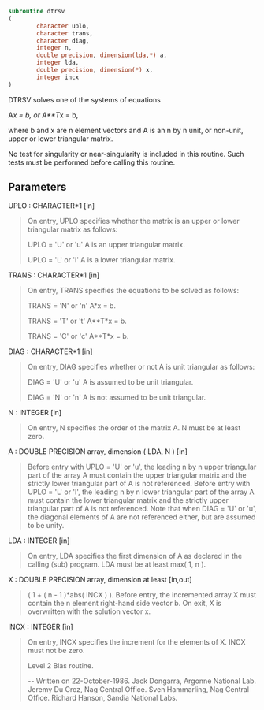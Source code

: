 ```fortran
subroutine dtrsv
(
        character uplo,
        character trans,
        character diag,
        integer n,
        double precision, dimension(lda,*) a,
        integer lda,
        double precision, dimension(*) x,
        integer incx
)
```

DTRSV  solves one of the systems of equations

A*x = b,   or   A**T*x = b,

where b and x are n element vectors and A is an n by n unit, or
non-unit, upper or lower triangular matrix.

No test for singularity or near-singularity is included in this
routine. Such tests must be performed before calling this routine.

## Parameters
UPLO : CHARACTER*1 [in]
> On entry, UPLO specifies whether the matrix is an upper or
> lower triangular matrix as follows:
> 
> UPLO = 'U' or 'u'   A is an upper triangular matrix.
> 
> UPLO = 'L' or 'l'   A is a lower triangular matrix.

TRANS : CHARACTER*1 [in]
> On entry, TRANS specifies the equations to be solved as
> follows:
> 
> TRANS = 'N' or 'n'   A*x = b.
> 
> TRANS = 'T' or 't'   A**T*x = b.
> 
> TRANS = 'C' or 'c'   A**T*x = b.

DIAG : CHARACTER*1 [in]
> On entry, DIAG specifies whether or not A is unit
> triangular as follows:
> 
> DIAG = 'U' or 'u'   A is assumed to be unit triangular.
> 
> DIAG = 'N' or 'n'   A is not assumed to be unit
> triangular.

N : INTEGER [in]
> On entry, N specifies the order of the matrix A.
> N must be at least zero.

A : DOUBLE PRECISION array, dimension ( LDA, N ) [in]
> Before entry with  UPLO = 'U' or 'u', the leading n by n
> upper triangular part of the array A must contain the upper
> triangular matrix and the strictly lower triangular part of
> A is not referenced.
> Before entry with UPLO = 'L' or 'l', the leading n by n
> lower triangular part of the array A must contain the lower
> triangular matrix and the strictly upper triangular part of
> A is not referenced.
> Note that when  DIAG = 'U' or 'u', the diagonal elements of
> A are not referenced either, but are assumed to be unity.

LDA : INTEGER [in]
> On entry, LDA specifies the first dimension of A as declared
> in the calling (sub) program. LDA must be at least
> max( 1, n ).

X : DOUBLE PRECISION array, dimension at least [in,out]
> ( 1 + ( n - 1 )*abs( INCX ) ).
> Before entry, the incremented array X must contain the n
> element right-hand side vector b. On exit, X is overwritten
> with the solution vector x.

INCX : INTEGER [in]
> On entry, INCX specifies the increment for the elements of
> X. INCX must not be zero.
> 
> Level 2 Blas routine.
> 
> -- Written on 22-October-1986.
> Jack Dongarra, Argonne National Lab.
> Jeremy Du Croz, Nag Central Office.
> Sven Hammarling, Nag Central Office.
> Richard Hanson, Sandia National Labs.
